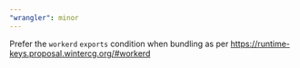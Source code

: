 ```yaml
---
"wrangler": minor
---
```


Prefer the `workerd` `exports` condition when bundling as per https://runtime-keys.proposal.wintercg.org/#workerd
